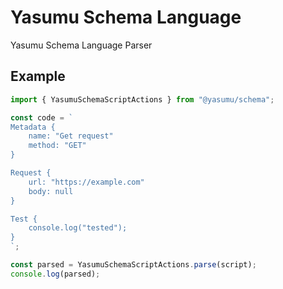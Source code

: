 # Yasumu Schema Language

Yasumu Schema Language Parser

## Example

```ts
import { YasumuSchemaScriptActions } from "@yasumu/schema";

const code = `
Metadata {
    name: "Get request"
    method: "GET"
}

Request {
    url: "https://example.com"
    body: null
}

Test {
    console.log("tested");
}
`;

const parsed = YasumuSchemaScriptActions.parse(script);
console.log(parsed);
```
